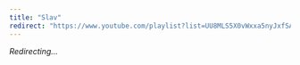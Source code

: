 ```yaml
---
title: "Slav"
redirect: "https://www.youtube.com/playlist?list=UU8MLS5X0vWxxa5nyJxfSA1A"
---
```


_Redirecting..._
